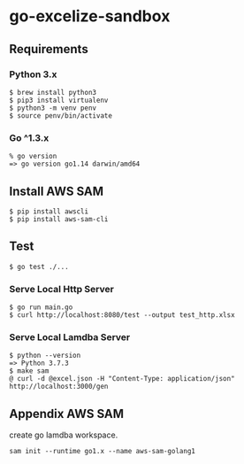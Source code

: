 # go-excelize-sandbox

## Requirements

### Python 3.x

```
$ brew install python3
$ pip3 install virtualenv
$ python3 -m venv penv
$ source penv/bin/activate 
```

### Go ^1.3.x

```
% go version  
=> go version go1.14 darwin/amd64
```

## Install AWS SAM

```
$ pip install awscli
$ pip install aws-sam-cli
```

## Test

```
$ go test ./...
```

### Serve Local Http Server

```
$ go run main.go
$ curl http://localhost:8080/test --output test_http.xlsx
```

### Serve Local Lamdba Server

```
$ python --version         
=> Python 3.7.3
$ make sam
@ curl -d @excel.json -H "Content-Type: application/json" http://localhost:3000/gen
```

## Appendix AWS SAM
create go lamdba workspace.

```
sam init --runtime go1.x --name aws-sam-golang1
```